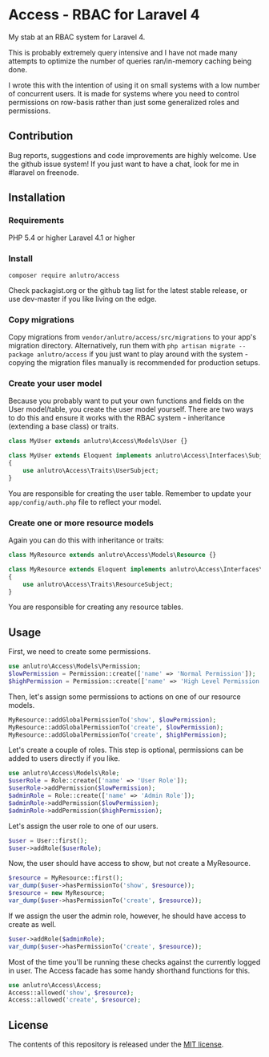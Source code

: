 # Access - RBAC for Laravel 4

My stab at an RBAC system for Laravel 4.

This is probably extremely query intensive and I have not made many attempts to optimize the number of queries ran/in-memory caching being done.

I wrote this with the intention of using it on small systems with a low number of concurrent users. It is made for systems where you need to control permissions on row-basis rather than just some generalized roles and permissions.

## Contribution

Bug reports, suggestions and code improvements are highly welcome. Use the github issue system! If you just want to have a chat, look for me in #laravel on freenode.

## Installation

### Requirements
PHP 5.4 or higher
Laravel 4.1 or higher

### Install
`composer require anlutro/access`

Check packagist.org or the github tag list for the latest stable release, or use dev-master if you like living on the edge.

### Copy migrations
Copy migrations from `vendor/anlutro/access/src/migrations` to your app's migration directory. Alternatively, run them with `php artisan migrate --package anlutro/access` if you just want to play around with the system - copying the migration files manually is recommended for production setups.

### Create your user model
Because you probably want to put your own functions and fields on the User model/table, you create the user model yourself. There are two ways to do this and ensure it works with the RBAC system - inheritance (extending a base class) or traits.

```php
class MyUser extends anlutro\Access\Models\User {}

class MyUser extends Eloquent implements anlutro\Access\Interfaces\SubjectInterface
{
	use anlutro\Access\Traits\UserSubject;
}
```

You are responsible for creating the user table. Remember to update your `app/config/auth.php` file to reflect your model.

### Create one or more resource models
Again you can do this with inheritance or traits:

```php
class MyResource extends anlutro\Access\Models\Resource {}

class MyResource extends Eloquent implements anlutro\Access\Interfaces\ResourceInterface
{
	use anlutro\Access\Traits\ResourceSubject;
}
```

You are responsible for creating any resource tables.

## Usage

First, we need to create some permissions.

```php
use anlutro\Access\Models\Permission;
$lowPermission = Permission::create(['name' => 'Normal Permission']);
$highPermission = Permission::create(['name' => 'High Level Permission']);
```

Then, let's assign some permissions to actions on one of our resource models.

```php
MyResource::addGlobalPermissionTo('show', $lowPermission);
MyResource::addGlobalPermissionTo('create', $lowPermission);
MyResource::addGlobalPermissionTo('create', $highPermission);
```

Let's create a couple of roles. This step is optional, permissions can be added to users directly if you like.

```php
use anlutro\Access\Models\Role;
$userRole = Role::create(['name' => 'User Role']);
$userRole->addPermission($lowPermission);
$adminRole = Role::create(['name' => 'Admin Role']);
$adminRole->addPermission($lowPermission);
$adminRole->addPermission($highPermission);
```

Let's assign the user role to one of our users.

```php
$user = User::first();
$user->addRole($userRole);
```

Now, the user should have access to show, but not create a MyResource.

```php
$resource = MyResource::first();
var_dump($user->hasPermissionTo('show', $resource));
$resource = new MyResource;
var_dump($user->hasPermissionTo('create', $resource));
```

If we assign the user the admin role, however, he should have access to create as well.

```php
$user->addRole($adminRole);
var_dump($user->hasPermissionTo('create', $resource));
```

Most of the time you'll be running these checks against the currently logged in user. The Access facade has some handy shorthand functions for this.

```php
use anlutro\Access\Access;
Access::allowed('show', $resource);
Access::allowed('create', $resource);
```

## License

The contents of this repository is released under the [MIT license](http://opensource.org/licenses/MIT).